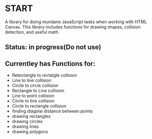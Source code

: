 # START
A library for doing mundane JavaScript tasks when working with HTML Canvas. This library includes functions for drawing shapes, collision detection, and useful math.

## Status: in progress(Do not use)

## Currentley has Functions for:
 - Retectangle to rectalgle collision
 - Line to line collision
 - Circle to circle collision
 - Rectangle to Line collision
 - Line to point collision
 - Circle to line collision
 - Circle to rectangle collision
 - finding diagolal distance between points
 - drawing rectangles
 - drawing circles
 - drawing lines
 - drawing polygons

